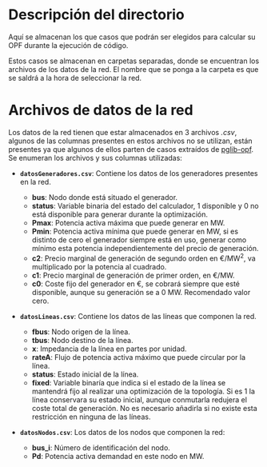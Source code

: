 # Descripción del directorio

Aquí se almacenan los que casos que podrán ser elegidos para calcular su OPF durante la ejecución de código.

Estos casos se almacenan en carpetas separadas, donde se encuentran los archivos de los datos de la red. El nombre que se ponga a la carpeta es que se saldrá a la hora de seleccionar la red.
# Archivos de datos de la red

Los datos de la red tienen que estar almacenados en 3 archivos *.csv*, algunos de las columnas presentes en estos archivos no se utilizan, están presentes ya que algunos de ellos parten de casos extraídos de [pglib-opf](https://github.com/power-grid-lib/pglib-opf/tree/master). Se enumeran los archivos y sus columnas utilizadas:

- **`datosGeneradores.csv`**: Contiene los datos de los generadores presentes en la red. 
  - **bus**: Nodo donde está situado el generador.
  - **status**: Variable binaria del estado del calculador, 1 disponible y 0 no está disponible para generar durante la optimización.
  - **Pmax**: Potencia activa máxima que puede generar en MW.
  - **Pmin**: Potencia activa mínima que puede generar en MW, si es distinto de cero el generador siempre está en uso, generar como mínimo esta potencia independientemente del precio de generación.  
  - **c2**: Precio marginal de generación de segundo orden en €/MW<sup>2</sup>, va multiplicado por la potencia al cuadrado.
  - **c1**: Precio marginal de generación de primer orden, en €/MW.
  - **c0**: Coste fijo del generador en €, se cobrará siempre que esté disponible, aunque su generación se a 0 MW. Recomendado valor cero.


- **`datosLineas.csv`**: Contiene los datos de las líneas que componen la red.
  - **fbus**: Nodo origen de la línea.
  - **tbus**: Nodo destino de la línea.
  - **x**: Impedancia de la línea en partes por unidad.
  - **rateA**: Flujo de potencia activa máximo que puede circular por la línea.
  - **status**: Estado inicial de la línea.
  - **fixed**: Variable binaría que indica si el estado de la línea se mantendrá fijo al realizar una optimización de la topología. Si es 1 la línea conservara su estado inicial, aunque conmutarla redujera el coste total de generación. No es necesario añadirla si no existe esta restricción en ninguna de las líneas.

- **`datosNodos.csv`**: Los datos de los nodos que componen la red:
  - **bus_i**: Número de identificación del nodo.
  - **Pd**: Potencia activa demandad en este nodo en MW.

